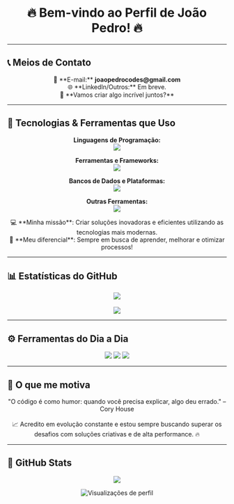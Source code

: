 <h1 align="center">🔥 Bem-vindo ao Perfil de João Pedro! 🔥</h1>

---

## 📞 Meios de Contato

<p align="center">
  📧 **E-mail:** <strong>joaopedrocodes@gmail.com</strong><br>
  🌐 **LinkedIn/Outros:** Em breve.<br>
  💬 **Vamos criar algo incrível juntos?**
</p>

---

## 🚀 Tecnologias & Ferramentas que Uso

<p align="center">
  <strong>Linguagens de Programação:</strong><br>
  <img src="https://skillicons.dev/icons?i=lua,js,ts,python,java,c,cpp,go,ruby,dart" />
</p>

<p align="center">
  <strong>Ferramentas e Frameworks:</strong><br>
  <img src="https://skillicons.dev/icons?i=react,nodejs,angular,docker,git,github,gitlab,vscode,spring,flask" />
</p>

<p align="center">
  <strong>Bancos de Dados e Plataformas:</strong><br>
  <img src="https://skillicons.dev/icons?i=mysql,postgres,mongodb,firebase,sqlite" />
</p>

<p align="center">
  <strong>Outras Ferramentas:</strong><br>
  <img src="https://skillicons.dev/icons?i=aws,azure,heroku,jenkins,netlify,figma" />
</p>

<p align="center">
  💻 **Minha missão**: Criar soluções inovadoras e eficientes utilizando as tecnologias mais modernas.<br>
  🚀 **Meu diferencial**: Sempre em busca de aprender, melhorar e otimizar processos!
</p>

---

## 📊 Estatísticas do GitHub

<p align="center">
  <img src="https://github-readme-stats.vercel.app/api?username=bydeveloperjj&show_icons=true&theme=radical&count_private=true&hide_border=true" />
  <br><br>
  <img src="https://github-readme-streak-stats.herokuapp.com/?user=bydeveloperjj&theme=radical&hide_border=true" />
</p>

---

## ⚙️ Ferramentas do Dia a Dia

<p align="center">
  <img src="https://img.shields.io/badge/Editor-VSCode-blue?style=for-the-badge&logo=visualstudiocode&logoColor=white" />
  <img src="https://img.shields.io/badge/SO-Linux-informational?style=for-the-badge&logo=linux&logoColor=white" />
  <img src="https://img.shields.io/badge/Terminal-Zsh-informational?style=for-the-badge&logo=gnubash&logoColor=white" />
</p>

---

## 💬 O que me motiva

<p align="center">
  "O código é como humor: quando você precisa explicar, algo deu errado." – Cory House<br><br>
  📈 Acredito em evolução constante e estou sempre buscando superar os desafios com soluções criativas e de alta performance. 🔥
</p>

---

## 👾 GitHub Stats

<p align="center">
  <img src="https://github-readme-stats.vercel.app/api/top-langs/?username=bydeveloperjj&langs_count=8&theme=radical&hide_border=true" />
</p>

<p align="center">
  <img src="https://komarev.com/ghpvc/?username=bydeveloperjj&style=flat-square&color=blue" alt="Visualizações de perfil" />
</p>
